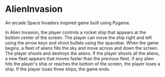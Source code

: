 # AlienInvasion
An arcade Space Invaders inspired game built using Pygame.

In Alien Invasion, the player controls a rocket ship that appears at the bottom center of the screen.
The player can move the ship right and left using the arrow keys and shoot bullets using the spacebar. 
When the game begins, a fleet of aliens fills the sky and move across and down the screen. The player 
shoots and destroys the aliens. If the player shoots all the aliens, a new fleet appears that moves
faster than the previous fleet. If any alien hits the player's ship or reaches the bottom of the screen,
the player loses a ship. If the player loses three ships, the game ends.
